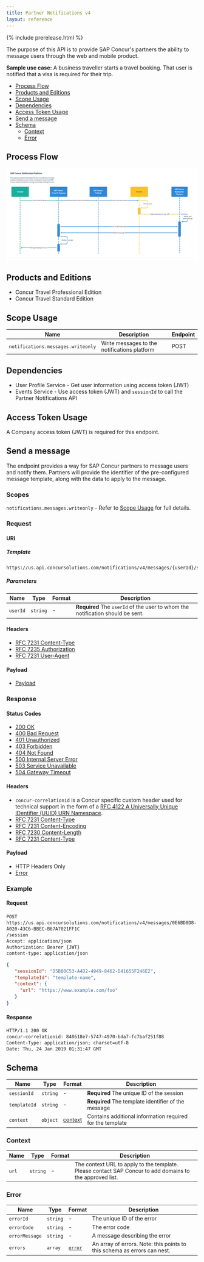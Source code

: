 ```yaml
---
title: Partner Notifications v4
layout: reference
---
```


{% include prerelease.html %}

The purpose of this API is to provide SAP Concur's partners the ability to message users through the web and mobile product.

**Sample use case:** A business traveller starts a travel booking. That user is notified that a visa is required for their trip.

* [Process Flow](#process-flow)
* [Products and Editions](#products-editions)
* [Scope Usage](#scope-usage)
* [Dependencies](#dependencies)
* [Access Token Usage](#access-token-usage)
* [Send a message](#send-message)
* [Schema](#schema)
  * [Context](#schema-context)
  * [Error](#schema-error)

## <a name="process-flow"></a>Process Flow

![Process flow for notifications](./v4.notifications-process-flow.png)

## <a name="products-editions"></a>Products and Editions

* Concur Travel Professional Edition
* Concur Travel Standard Edition

## <a name="scope-usage"></a>Scope Usage

Name|Description|Endpoint
---|---|---
`notifications.messages.writeonly`|Write messages to the notifications platform|POST

## <a name="dependencies"></a>Dependencies

* User Profile Service - Get user information using access token (JWT)
* Events Service - Use access token (JWT) and `sessionId` to call the Partner Notifications API

## <a name="access-token-usage"></a>Access Token Usage

A Company access token (JWT) is required for this endpoint.

## <a name="send-message"></a>Send a message

The endpoint provides a way for SAP Concur partners to message users and notify them. Partners will provide the identifier of the pre-configured message template, along with the data to apply to the message.

### Scopes

`notifications.messages.writeonly` - Refer to [Scope Usage](#scope-usage) for full details.

### Request

#### URI

##### Template

```shell
https://us.api.concursolutions.com/notifications/v4/messages/{userId}/session
```

##### Parameters

Name|Type|Format|Description
---|---|---|---
`userId`|`string`|-|**Required** The `userId` of the user to whom the notification should be sent.

#### Headers

* [RFC 7231 Content-Type](https://tools.ietf.org/html/rfc7231#section-3.1.1.5)
* [RFC 7235 Authorization](https://tools.ietf.org/html/rfc7235#section-4.2)
* [RFC 7231 User-Agent](https://tools.ietf.org/html/rfc7231#section-5.5.3)

#### Payload

* [Payload](#schema)

### Response

#### Status Codes

* [200 OK](https://tools.ietf.org/html/rfc7231#section-6.3.1)
* [400 Bad Request](https://tools.ietf.org/html/rfc7231#section-6.5.1)
* [401 Unauthorized](https://tools.ietf.org/html/rfc7235#section-3.1)
* [403 Forbidden](https://tools.ietf.org/html/rfc7231#section-6.5.3)
* [404 Not Found](https://tools.ietf.org/html/rfc7231#section-6.5.4)
* [500 Internal Server Error](https://tools.ietf.org/html/rfc7231#section-6.6.1)
* [503 Service Unavailable](https://tools.ietf.org/html/rfc7231#section-6.6.4)
* [504 Gateway Timeout](https://tools.ietf.org/html/rfc7231#section-6.6.5)

#### Headers

* `concur-correlationid` is a Concur specific custom header used for technical support in the form of a [RFC 4122 A Universally Unique IDentifier (UUID) URN Namespace](https://tools.ietf.org/html/rfc4122).
* [RFC 7231 Content-Type](https://tools.ietf.org/html/rfc7231#section-3.1.1.5)
* [RFC 7231 Content-Encoding](https://tools.ietf.org/html/rfc7231#section-3.1.2.2)
* [RFC 7230 Content-Length](https://tools.ietf.org/html/rfc7230#section-3.3.2)
* [RFC 7231 Content-Type](https://tools.ietf.org/html/rfc7231#section-3.1.1.5)

#### Payload

* HTTP Headers Only
* [Error](#schema-error)

### Example

#### Request

```shell
POST https://us.api.concursolutions.com/notifications/v4/messages/0E6BD8D8-A020-43C6-BBEC-B67A7021FF1C
/session
Accept: application/json
Authorization: Bearer {JWT}
content-type: application/json
```

```json
{
   "sessionId": "D5B80C53-A4D2-4949-8462-D41655F246E2",
   "templateId": "template-name",
   "context": {
     "url": "https://www.example.com/foo"
   }
}
```

#### Response

```shell
HTTP/1.1 200 OK
concur-correlationid: 848618e7-5747-4970-bda7-fc7baf251f88
Content-Type: application/json; charset=utf-8
Date: Thu, 24 Jan 2019 01:31:47 GMT
```

## <a name="schema"></a>Schema

Name|Type|Format|Description
---|---|---|---
`sessionId`|`string`|-|**Required** The unique ID of the session
`templateId`|`string`|-|**Required** The template identifier of the message
`context`|`object`|[context](#schema-context)|Contains additional information required for the template

### <a name="schema-context"></a>Context

Name|Type|Format|Description
---|---|---|---
`url`|`string`|-|The context URL to apply to the template. Please contact SAP Concur to add domains to the approved list.

### <a name="schema-error"></a>Error

Name|Type|Format|Description
---|---|---|---
`errorId`|`string`|-|The unique ID of the error
`errorCode`|`string`|-|The error code
`errorMessage`|`string`|-|A message describing the error
`errors`|`array`|[`error`](#schema-error)|An array of errors. Note: this points to this schema as errors can nest.
